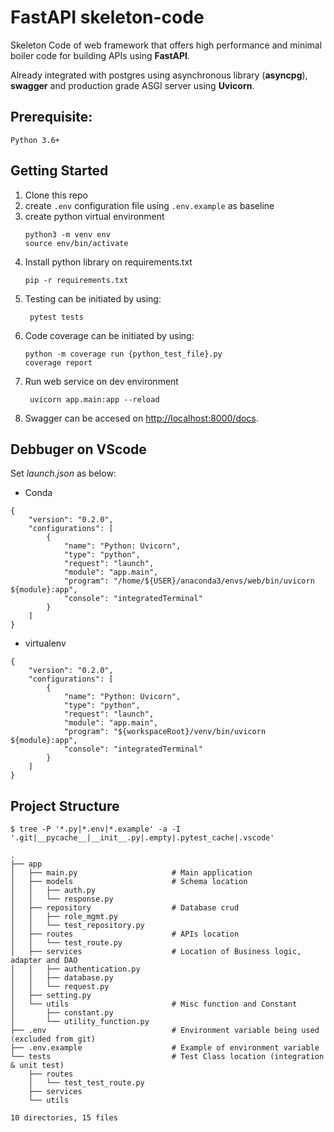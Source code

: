 # FastAPI skeleton-code
Skeleton Code of web framework that offers high performance and minimal boiler code for building APIs using **FastAPI**. 

Already integrated with postgres using asynchronous library (**asyncpg**), **swagger** and production grade ASGI server using **Uvicorn**.

## Prerequisite:
`Python 3.6+`

## Getting Started
1. Clone this repo
2. create `.env` configuration file using `.env.example` as baseline
3. create python virtual environment
    ```
    python3 -m venv env
    source env/bin/activate
    ```
4. Install python library on requirements.txt 
   ```
   pip -r requirements.txt
   ```
5. Testing can be initiated by using:
   ```
    pytest tests
   ```
6. Code coverage can be initiated by using:
   ```
   python -m coverage run {python_test_file}.py
   coverage report
   ```
7. Run web service on dev environment
   ```
    uvicorn app.main:app --reload
   ```
8. Swagger can be accesed on [http://localhost:8000/docs](http://localhost:8000/docs).

## Debbuger on VScode
Set *launch.json* as below:
* Conda
```
{
    "version": "0.2.0",
    "configurations": [
        {
            "name": "Python: Uvicorn",
            "type": "python",
            "request": "launch",
            "module": "app.main",
            "program": "/home/${USER}/anaconda3/envs/web/bin/uvicorn ${module}:app",
            "console": "integratedTerminal"
        }
    ]
}
```
* virtualenv
```
{
    "version": "0.2.0",
    "configurations": [
        {
            "name": "Python: Uvicorn",
            "type": "python",
            "request": "launch",
            "module": "app.main",
            "program": "${workspaceRoot}/venv/bin/uvicorn ${module}:app",
            "console": "integratedTerminal"
        }
    ]
}
```

## Project Structure
```--bash
$ tree -P '*.py|*.env|*.example' -a -I '.git|__pycache__|__init__.py|.empty|.pytest_cache|.vscode'

.
├── app
│   ├── main.py                     # Main application
│   ├── models                      # Schema location
│   │   ├── auth.py
│   │   └── response.py
│   ├── repository                  # Database crud
│   │   ├── role_mgmt.py
│   │   └── test_repository.py
│   ├── routes                      # APIs location
│   │   └── test_route.py
│   ├── services                    # Location of Business logic, adapter and DAO
│   │   ├── authentication.py
│   │   ├── database.py
│   │   └── request.py
│   ├── setting.py
│   └── utils                       # Misc function and Constant
│       ├── constant.py
│       └── utility_function.py
├── .env                            # Environment variable being used (excluded from git)
├── .env.example                    # Example of environment variable
└── tests                           # Test Class location (integration & unit test)
    ├── routes
    │   └── test_test_route.py
    ├── services
    └── utils

10 directories, 15 files
```